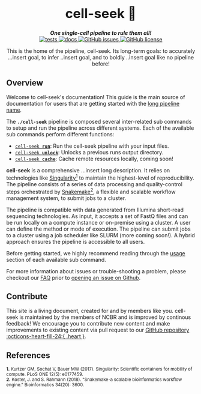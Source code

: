 <div align="center">

  <h1 style="font-size: 250%">cell-seek 🔬</h1>

  <b><i>One single-cell pipeline to rule them all!</i></b><br> 
  <a href="https://github.com/OpenOmics/cell-seek/actions/workflows/main.yaml">
    <img alt="tests" src="https://github.com/OpenOmics/cell-seek/workflows/tests/badge.svg">
  </a>
  <a href="https://github.com/OpenOmics/cell-seek/actions/workflows/docs.yml">
    <img alt="docs" src="https://github.com/OpenOmics/cell-seek/workflows/docs/badge.svg">
  </a>
  <a href="https://github.com/OpenOmics/cell-seek/issues">
    <img alt="GitHub issues" src="https://img.shields.io/github/issues/OpenOmics/cell-seek?color=brightgreen">
  </a>
  <a href="https://github.com/OpenOmics/cell-seek/blob/main/LICENSE">
    <img alt="GitHub license" src="https://img.shields.io/github/license/OpenOmics/cell-seek">
  </a>

  <p>
    This is the home of the pipeline, cell-seek. Its long-term goals: to accurately ...insert goal, to infer ..insert goal, and to boldly ..insert goal like no pipeline before!
  </p>

</div>  


## Overview
Welcome to cell-seek's documentation! This guide is the main source of documentation for users that are getting started with the [long pipeline name](https://github.com/OpenOmics/cell-seek/). 

The **`./cell-seek`** pipeline is composed several inter-related sub commands to setup and run the pipeline across different systems. Each of the available sub commands perform different functions: 

 * [<code>cell-seek <b>run</b></code>](usage/run.md): Run the cell-seek pipeline with your input files.
 * [<code>cell-seek <b>unlock</b></code>](usage/unlock.md): Unlocks a previous runs output directory.
 * [<code>cell-seek <b>cache</b></code>](usage/cache.md): Cache remote resources locally, coming soon!

**cell-seek** is a comprehensive ...insert long description. It relies on technologies like [Singularity<sup>1</sup>](https://singularity.lbl.gov/) to maintain the highest-level of reproducibility. The pipeline consists of a series of data processing and quality-control steps orchestrated by [Snakemake<sup>2</sup>](https://snakemake.readthedocs.io/en/stable/), a flexible and scalable workflow management system, to submit jobs to a cluster.

The pipeline is compatible with data generated from Illumina short-read sequencing technologies. As input, it accepts a set of FastQ files and can be run locally on a compute instance or on-premise using a cluster. A user can define the method or mode of execution. The pipeline can submit jobs to a cluster using a job scheduler like SLURM (more coming soon!). A hybrid approach ensures the pipeline is accessible to all users.

Before getting started, we highly recommend reading through the [usage](usage/run.md) section of each available sub command.

For more information about issues or trouble-shooting a problem, please checkout our [FAQ](faq/questions.md) prior to [opening an issue on Github](https://github.com/OpenOmics/cell-seek/issues).

## Contribute 

This site is a living document, created for and by members like you. cell-seek is maintained by the members of NCBR and is improved by continous feedback! We encourage you to contribute new content and make improvements to existing content via pull request to our [GitHub repository :octicons-heart-fill-24:{ .heart }](https://github.com/OpenOmics/cell-seek).


## References
<sup>**1.**  Kurtzer GM, Sochat V, Bauer MW (2017). Singularity: Scientific containers for mobility of compute. PLoS ONE 12(5): e0177459.</sup>  
<sup>**2.**  Koster, J. and S. Rahmann (2018). "Snakemake-a scalable bioinformatics workflow engine." Bioinformatics 34(20): 3600.</sup>  
